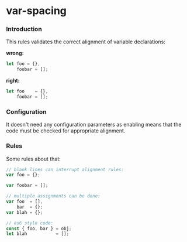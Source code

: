 var-spacing
===========

### Introduction

This rules validates the correct alignment of variable declarations:

__wrong:__

``` javascript
let foo = {},
    foobar = [];
```

__right:__

``` javascript
let foo    = {},
    foobar = [];
```

### Configuration

It doesn't need any configuration parameters as enabling means that the code must be checked for appropriate alignment.

### Rules

Some rules about that:

``` javascript
// blank lines can interrupt alignment rules:
var foo = {};

var foobar = [];

// multiple assignments can be done:
var foo  = [],
    bar  = {};
var blah = {};

// es6 style code:
const { foo, bar } = obj;
let blah           = [];
```
